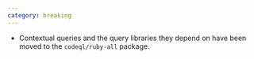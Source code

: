 ```yaml
---
category: breaking
---
```

* Contextual queries and the query libraries they depend on have been moved to the `codeql/ruby-all` package.
